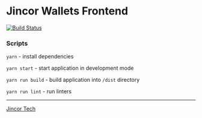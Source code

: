 # Jincor Wallets Frontend

[![Build Status](https://travis-ci.com/JincorTech/frontend-wallets.svg?token=zhVTspsPSE9j1Tuwzqe2&branch=develop)](https://travis-ci.com/JincorTech/frontend-wallets)

### Scripts

``yarn`` - install dependencies

``yarn start`` - start application in development mode

``yarn run build`` - build application into `/dist` directory

``yarn run lint`` - run linters

______________________________

[Jincor Tech](https://github.com/JincorTech)
